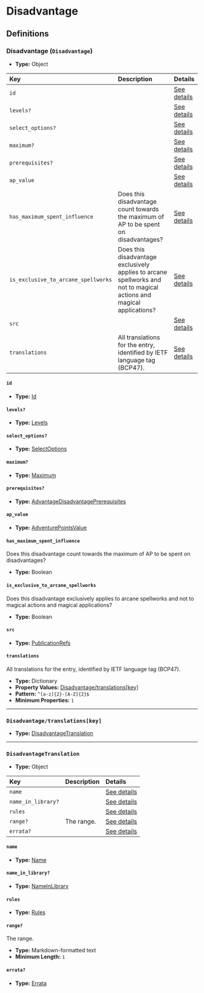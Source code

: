 # Disadvantage

## Definitions

### <a name="Disadvantage"></a> Disadvantage (`Disadvantage`)

- **Type:** Object

Key | Description | Details
:-- | :-- | :--
`id` |  | <a href="#Disadvantage/id">See details</a>
`levels?` |  | <a href="#Disadvantage/levels">See details</a>
`select_options?` |  | <a href="#Disadvantage/select_options">See details</a>
`maximum?` |  | <a href="#Disadvantage/maximum">See details</a>
`prerequisites?` |  | <a href="#Disadvantage/prerequisites">See details</a>
`ap_value` |  | <a href="#Disadvantage/ap_value">See details</a>
`has_maximum_spent_influence` | Does this disadvantage count towards the maximum of AP to be spent on disadvantages? | <a href="#Disadvantage/has_maximum_spent_influence">See details</a>
`is_exclusive_to_arcane_spellworks` | Does this disadvantage exclusively applies to arcane spellworks and not to magical actions and magical applications? | <a href="#Disadvantage/is_exclusive_to_arcane_spellworks">See details</a>
`src` |  | <a href="#Disadvantage/src">See details</a>
`translations` | All translations for the entry, identified by IETF language tag (BCP47). | <a href="#Disadvantage/translations">See details</a>

#### <a name="Disadvantage/id"></a> `id`

- **Type:** <a href="./_Activatable.md#Id">Id</a>

#### <a name="Disadvantage/levels"></a> `levels?`

- **Type:** <a href="./_Activatable.md#Levels">Levels</a>

#### <a name="Disadvantage/select_options"></a> `select_options?`

- **Type:** <a href="./_Activatable.md#SelectOptions">SelectOptions</a>

#### <a name="Disadvantage/maximum"></a> `maximum?`

- **Type:** <a href="./_Activatable.md#Maximum">Maximum</a>

#### <a name="Disadvantage/prerequisites"></a> `prerequisites?`

- **Type:** <a href="./_Prerequisite.md#AdvantageDisadvantagePrerequisites">AdvantageDisadvantagePrerequisites</a>

#### <a name="Disadvantage/ap_value"></a> `ap_value`

- **Type:** <a href="./_Activatable.md#AdventurePointsValue">AdventurePointsValue</a>

#### <a name="Disadvantage/has_maximum_spent_influence"></a> `has_maximum_spent_influence`

Does this disadvantage count towards the maximum of AP to be spent on
disadvantages?

- **Type:** Boolean

#### <a name="Disadvantage/is_exclusive_to_arcane_spellworks"></a> `is_exclusive_to_arcane_spellworks`

Does this disadvantage exclusively applies to arcane spellworks and not
to magical actions and magical applications?

- **Type:** Boolean

#### <a name="Disadvantage/src"></a> `src`

- **Type:** <a href="./source/_PublicationRef.md#PublicationRefs">PublicationRefs</a>

#### <a name="Disadvantage/translations"></a> `translations`

All translations for the entry, identified by IETF language tag (BCP47).

- **Type:** Dictionary
- **Property Values:** <a href="#Disadvantage/translations[key]">Disadvantage/translations[key]</a>
- **Pattern:** `^[a-z]{2}-[A-Z]{2}$`
- **Minimum Properties:** `1`

---

### <a name="Disadvantage/translations[key]"></a> `Disadvantage/translations[key]`

- **Type:** <a href="#DisadvantageTranslation">DisadvantageTranslation</a>

---

### <a name="DisadvantageTranslation"></a> `DisadvantageTranslation`

- **Type:** Object

Key | Description | Details
:-- | :-- | :--
`name` |  | <a href="#DisadvantageTranslation/name">See details</a>
`name_in_library?` |  | <a href="#DisadvantageTranslation/name_in_library">See details</a>
`rules` |  | <a href="#DisadvantageTranslation/rules">See details</a>
`range?` | The range. | <a href="#DisadvantageTranslation/range">See details</a>
`errata?` |  | <a href="#DisadvantageTranslation/errata">See details</a>

#### <a name="DisadvantageTranslation/name"></a> `name`

- **Type:** <a href="./_Activatable.md#Name">Name</a>

#### <a name="DisadvantageTranslation/name_in_library"></a> `name_in_library?`

- **Type:** <a href="./_Activatable.md#NameInLibrary">NameInLibrary</a>

#### <a name="DisadvantageTranslation/rules"></a> `rules`

- **Type:** <a href="./_Activatable.md#Rules">Rules</a>

#### <a name="DisadvantageTranslation/range"></a> `range?`

The range.

- **Type:** Markdown-formatted text
- **Minimum Length:** `1`

#### <a name="DisadvantageTranslation/errata"></a> `errata?`

- **Type:** <a href="./source/_Erratum.md#Errata">Errata</a>

